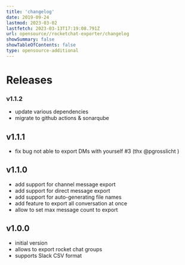 ```yaml
---
title: 'changelog'
date: 2019-09-24
lastmod: 2023-03-02
lastfetch: 2023-03-13T17:19:08.791Z
url: opensource//rocketchat-exporter/changelog
showSummary: false
showTableOfContents: false
type: opensource-additional
---
```

# Releases

### v1.1.2

* update various dependencies
* migrate to github actions & sonarqube

## v1.1.1
* fix bug not able to export DMs with yourself #3 (thx @pgrosslicht )

## v1.1.0

* add support for channel message export
* add support for direct message export
* add support for auto-generating file names
* add feature to export all conversation at once
* allow to set max message count to export

## v1.0.0

* initial version
* allows to export rocket chat groups
* supports Slack CSV format
